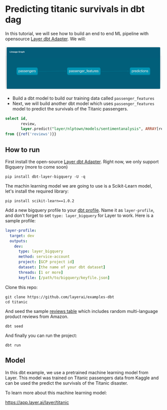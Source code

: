 # Predicting titanic survivals in dbt dag

In this tutorial, we will see how to build an end to end ML pipeline with opensource [Layer dbt Adapter](https://github.com/layerai/dbt-adapters). We will:

![Layer Titanic Survivals dbt Dag](assets/layer_dbt_dag.png)

- Build a dbt model to build our training data called `passenger_features`
- Next, we will build another dbt model which uses `passenger_features` model to predict the survivals of the Titanic passengers.

```sql
select id,
       review,
       layer.predict("layer/nlptown/models/sentimentanalysis", ARRAY[review])
from {{ref('reviews')}}
```

## How to run

First install the open-source [Layer dbt Adapter](https://github.com/layerai/dbt-adapters). Right now, we only support Bigquery (more to come soon)

```shell
pip install dbt-layer-bigquery -U -q
```

The machin learning model we are going to use is a Scikit-Learn model, let's install the required library:

```shell
pip install scikit-learn==1.0.2
```

Add a new bigquery profile to your [dbt profile](https://docs.getdbt.com/dbt-cli/configure-your-profile/). Name it as `layer-profile`, and don't forget to set `type: layer_bigquery` for Layer to work. Here is a sample profile:


```yaml
layer-profile:
  target: dev
  outputs:
    dev:
      type: layer_bigquery
      method: service-account
      project: [GCP project id]
      dataset: [the name of your dbt dataset]
      threads: [1 or more]
      keyfile: [/path/to/bigquery/keyfile.json]
```

Clone this repo:
```shell
git clone https://github.com/layerai/examples-dbt
cd titanic
```

And seed the sample [reviews table](seeds/reviews.csv) which includes random multi-language product reviews from Amazon.

```shell
dbt seed
```

And finally you can run the project:

```shell
dbt run
```


## Model

In this dbt example, we use a pretrained machine learning model from Layer. This model was trained on Titanic passengers data from Kaggle and can be used the predict the survivals of the Titanic disaster.

To learn more about this machine learning model:

https://app.layer.ai/layer/titanic